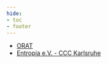```yaml
---
hide:
- toc
- footer
---
```


* [ORAT](https://orat.de)
* [Entropia e.V. - CCC Karlsruhe](https://entropia.de)
